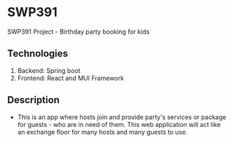 # SWP391
SWP391 Project - Birthday party booking for kids

## Technologies ##
1. Backend: Spring boot
2. Frontend: React and MUI Framework

## Description ##
- This is an app where hosts join and provide party's services or package for guests - who are in need of them. This web application will act like an exchange floor for many hosts and many guests to use.
